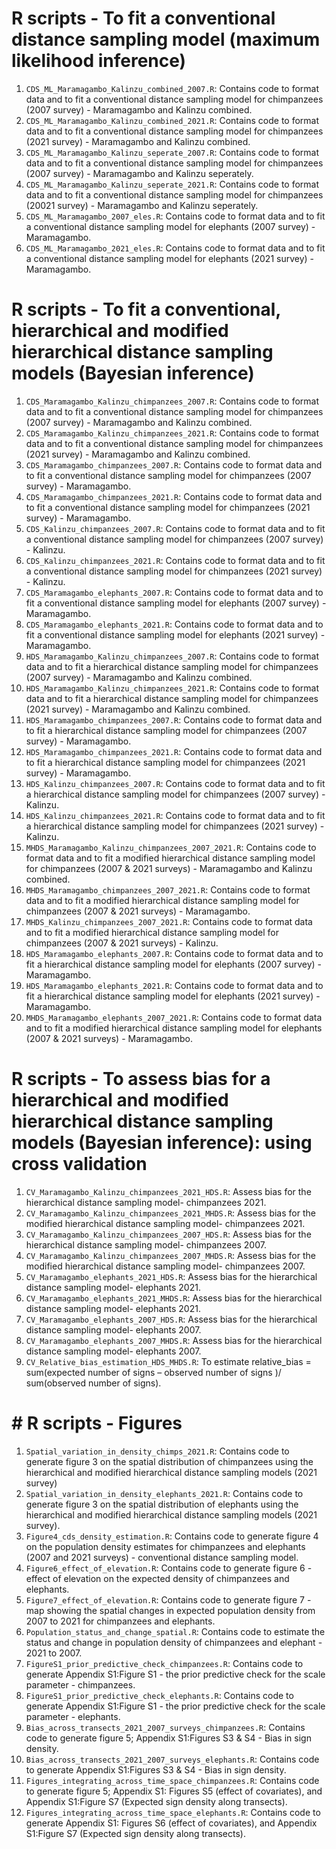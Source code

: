# R scripts - To fit a conventional distance sampling model (maximum likelihood inference)

1.  `CDS_ML_Maramagambo_Kalinzu_combined_2007.R`: Contains code to format data and to fit a conventional distance sampling model for chimpanzees (2007 survey) - Maramagambo and Kalinzu combined.
2.  `CDS_ML_Maramagambo_Kalinzu_combined_2021.R`: Contains code to format data and to fit a conventional distance sampling model for chimpanzees (2021 survey) - Maramagambo and Kalinzu combined.
3.  `CDS_ML_Maramagambo_Kalinzu_seperate_2007.R`:  Contains code to format data and to fit a conventional distance sampling model for chimpanzees (2007 survey) - Maramagambo and Kalinzu seperately.
4.  `CDS_ML_Maramagambo_Kalinzu_seperate_2021.R`:  Contains code to format data and to fit a conventional distance sampling model for chimpanzees (20021 survey) - Maramagambo and Kalinzu seperately.
5.  `CDS_ML_Maramagambo_2007_eles.R`: Contains code to format data and to fit a conventional distance sampling model for elephants (2007 survey) - Maramagambo.
6.  `CDS_ML_Maramagambo_2021_eles.R`: Contains code to format data and to fit a conventional distance sampling model for elephants (2021 survey) - Maramagambo.

# R scripts - To fit a conventional, hierarchical  and modified hierarchical distance sampling models (Bayesian inference)

1.  `CDS_Maramagambo_Kalinzu_chimpanzees_2007.R`: Contains code to format data and to fit a conventional distance sampling model for chimpanzees (2007 survey) - Maramagambo and Kalinzu combined.
2.  `CDS_Maramagambo_Kalinzu_chimpanzees_2021.R`: Contains code to format data and to fit a conventional distance sampling model for chimpanzees (2021 survey) - Maramagambo and Kalinzu combined.
3.  `CDS_Maramagambo_chimpanzees_2007.R`: Contains code to format data and to fit a conventional distance sampling model for chimpanzees (2007 survey) - Maramagambo.
4.  `CDS_Maramagambo_chimpanzees_2021.R`: Contains code to format data and to fit a conventional distance sampling model for chimpanzees (2021 survey) - Maramagambo. 
5.  `CDS_Kalinzu_chimpanzees_2007.R`: Contains code to format data and to fit a conventional distance sampling model for chimpanzees (2007 survey) - Kalinzu.
6.  `CDS_Kalinzu_chimpanzees_2021.R`: Contains code to format data and to fit a conventional distance sampling model for chimpanzees (2021 survey) - Kalinzu. 
7.  `CDS_Maramagambo_elephants_2007.R`: Contains code to format data and to fit a conventional distance sampling model for elephants (2007 survey) - Maramagambo. 
8.  `CDS_Maramagambo_elephants_2021.R`: Contains code to format data and to fit a conventional distance sampling model for elephants (2021 survey) - Maramagambo. 
9.  `HDS_Maramagambo_Kalinzu_chimpanzees_2007.R`: Contains code to format data and to fit a hierarchical distance sampling model for chimpanzees (2007 survey) - Maramagambo and Kalinzu combined.
10.  `HDS_Maramagambo_Kalinzu_chimpanzees_2021.R`: Contains code to format data and to fit a hierarchical distance sampling model for chimpanzees (2021 survey) - Maramagambo and Kalinzu combined.
11.  `HDS_Maramagambo_chimpanzees_2007.R`:  Contains code to format data and to fit a hierarchical distance sampling model for chimpanzees (2007 survey) - Maramagambo. 
12.  `HDS_Maramagambo_chimpanzees_2021.R`:  Contains code to format data and to fit a hierarchical distance sampling model for chimpanzees (2021 survey) - Maramagambo. 
13.  `HDS_Kalinzu_chimpanzees_2007.R`: Contains code to format data and to fit a hierarchical distance sampling model for chimpanzees (2007 survey) - Kalinzu. 
14.  `HDS_Kalinzu_chimpanzees_2021.R`: Contains code to format data and to fit a hierarchical distance sampling model for chimpanzees (2021 survey) - Kalinzu. 
15.  `MHDS_Maramagambo_Kalinzu_chimpanzees_2007_2021.R`: Contains code to format data and to fit a modified hierarchical distance sampling model for chimpanzees (2007 & 2021 surveys) - Maramagambo and Kalinzu combined.
16.  `MHDS_Maramagambo_chimpanzees_2007_2021.R`: Contains code to format data and to fit a modified hierarchical distance sampling model for chimpanzees (2007 & 2021 surveys) - Maramagambo.
17.  `MHDS_Kalinzu_chimpanzees_2007_2021.R`: Contains code to format data and to fit a modified hierarchical distance sampling model for chimpanzees (2007 & 2021 surveys) - Kalinzu.
18.  `HDS_Maramagambo_elephants_2007.R`:  Contains code to format data and to fit a hierarchical distance sampling model for elephants (2007 survey) - Maramagambo. 
19.  `HDS_Maramagambo_elephants_2021.R`:  Contains code to format data and to fit a hierarchical distance sampling model for elephants (2021 survey) - Maramagambo.
20.  `MHDS_Maramagambo_elephants_2007_2021.R`:  Contains code to format data and to fit a modified hierarchical distance sampling model for elephants (2007 & 2021 surveys) - Maramagambo.
    
# R scripts - To assess bias for a hierarchical  and modified hierarchical distance sampling models (Bayesian inference): using cross validation
1.  `CV_Maramagambo_Kalinzu_chimpanzees_2021_HDS.R`: Assess bias for the hierarchical distance sampling model- chimpanzees 2021.
2.  `CV_Maramagambo_Kalinzu_chimpanzees_2021_MHDS.R`: Assess bias for the modified hierarchical distance sampling model- chimpanzees 2021.
3.  `CV_Maramagambo_Kalinzu_chimpanzees_2007_HDS.R`: Assess bias for the hierarchical distance sampling model- chimpanzees 2007.
4.  `CV_Maramagambo_Kalinzu_chimpanzees_2007_MHDS.R`: Assess bias for the modified hierarchical distance sampling model- chimpanzees 2007.
5.  `CV_Maramagambo_elephants_2021_HDS.R`: Assess bias for the hierarchical distance sampling model- elephants 2021.
6.  `CV_Maramagambo_elephants_2021_MHDS.R`: Assess bias for the hierarchical distance sampling model- elephants 2021.
7.  `CV_Maramagambo_elephants_2007_HDS.R`: Assess bias for the hierarchical distance sampling model- elephants 2007.
8.  `CV_Maramagambo_elephants_2007_MHDS.R`: Assess bias for the hierarchical distance sampling model- elephants 2007.
9.  `CV_Relative_bias_estimation_HDS_MHDS.R`: To estimate relative_bias = sum(expected number of signs – observed number of signs )/ sum(observed number of signs).

# # R scripts - Figures
1.  `Spatial_variation_in_density_chimps_2021.R`: Contains code to generate figure 3 on the spatial distribution of chimpanzees using the hierarchical and modified hierarchical distance sampling models (2021 survey)
2.  `Spatial_variation_in_density_elephants_2021.R`: Contains code to generate figure 3 on the spatial distribution of elephants using the hierarchical and modified hierarchical distance sampling models (2021 survey).
4.  `Figure4_cds_density_estimation.R`: Contains code to generate figure 4 on the population density estimates for chimpanzees and elephants (2007 and 2021 surveys) - conventional distance sampling model.
5.  `Figure6_effect_of_elevation.R`: Contains code to generate figure 6 - effect of elevation on the expected density of chimpanzees and elephants.
6.  `Figure7_effect_of_elevation.R`: Contains code to generate figure 7 - map showing the spatial changes in expected population density from 2007 to 2021 for chimpanzees and elephants.
7.  `Population_status_and_change_spatial.R`: Contains code to estimate the status and change in population density of chimpanzees and elephant - 2021 to 2007.
8.  `FigureS1_prior_predictive_check_chimpanzees.R`: Contains code to generate Appendix S1:Figure S1 - the prior predictive check for the scale parameter - chimpanzees.
9.  `FigureS1_prior_predictive_check_elephants.R`: Contains code to generate Appendix S1:Figure S1 - the prior predictive check for the scale parameter - elephants.
10.  `Bias_across_transects_2021_2007_surveys_chimpanzees.R`:  Contains code to generate figure 5; Appendix S1:Figures S3 & S4 - Bias in sign density.
11.  `Bias_across_transects_2021_2007_surveys_elephants.R`:  Contains code to generate Appendix S1:Figures S3 & S4 - Bias in sign density.
12.  `Figures_integrating_across_time_space_chimpanzees.R`: Contains code to generate figure 5; Appendix S1: Figures S5 (effect of covariates), and Appendix S1:Figure S7 (Expected sign density along transects).
13.  `Figures_integrating_across_time_space_elephants.R`: Contains code to generate Appendix S1: Figures S6 (effect of covariates), and Appendix S1:Figure S7 (Expected sign density along transects).




